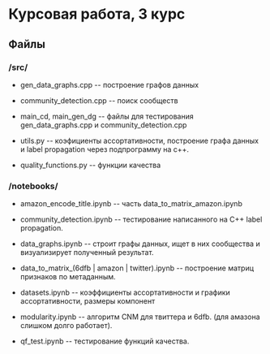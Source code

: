 # Курсовая работа, 3 курс

## Файлы

### /src/

* gen\_data\_graphs.cpp -- построение графов данных

* community\_detection.cpp -- поиск сообществ

* main\_cd, main\_gen\_dg -- файлы для тестирования gen\_data\_graphs.cpp и community\_detection.cpp

* utils.py -- коэфициенты ассортативности, построение графа данных и label propagation через подпрограмму на с++.

* quality\_functions.py -- функции качества

### /notebooks/

* amazon\_encode\_title.ipynb -- часть data\_to\_matrix\_amazon.ipynb

* community\_detection.ipynb -- тестирование написанного на С++ label propagation.

* data\_graphs.ipynb -- строит графы данных, ищет в них сообщества и визуализирует полученный результат.

* data\_to\_matrix\_(6dfb | amazon | twitter).ipynb -- построение матриц признаков по метаданным.

* datasets.ipynb -- коэффициенты ассортативности и графики ассортативности, размеры компонент

* modularity.ipynb -- алгоритм CNM для твиттера и 6dfb. (для амазона слишком долго работает).

* qf\_test.ipynb -- тестирование функций качества.
